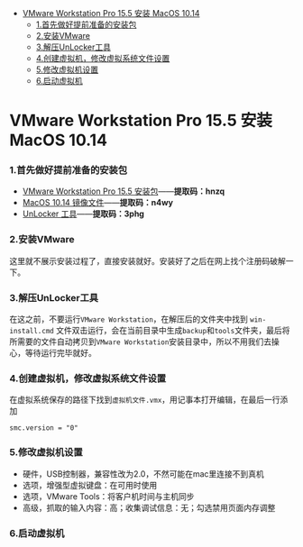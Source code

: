 - [VMware Workstation Pro 15.5 安装 MacOS 10.14](#vmware-workstation-pro-155-%e5%ae%89%e8%a3%85-macos-1014)
    - [1.首先做好提前准备的安装包](#1%e9%a6%96%e5%85%88%e5%81%9a%e5%a5%bd%e6%8f%90%e5%89%8d%e5%87%86%e5%a4%87%e7%9a%84%e5%ae%89%e8%a3%85%e5%8c%85)
    - [2.安装VMware](#2%e5%ae%89%e8%a3%85vmware)
    - [3.解压UnLocker工具](#3%e8%a7%a3%e5%8e%8bunlocker%e5%b7%a5%e5%85%b7)
    - [4.创建虚拟机，修改虚拟系统文件设置](#4%e5%88%9b%e5%bb%ba%e8%99%9a%e6%8b%9f%e6%9c%ba%e4%bf%ae%e6%94%b9%e8%99%9a%e6%8b%9f%e7%b3%bb%e7%bb%9f%e6%96%87%e4%bb%b6%e8%ae%be%e7%bd%ae)
    - [5.修改虚拟机设置](#5%e4%bf%ae%e6%94%b9%e8%99%9a%e6%8b%9f%e6%9c%ba%e8%ae%be%e7%bd%ae)
    - [6.启动虚拟机](#6%e5%90%af%e5%8a%a8%e8%99%9a%e6%8b%9f%e6%9c%ba)

# VMware Workstation Pro 15.5 安装 MacOS 10.14

### 1.首先做好提前准备的安装包

* [VMware Workstation Pro 15.5 安装包](https://pan.baidu.com/s/1O5R2CXVqTHs65n9Nkpp90g)——**提取码：hnzq**
* [MacOS 10.14 镜像文件](https://pan.baidu.com/s/1QnGRwCY3pCQ5aF4FctENOQ)——**提取码：n4wy**
* [UnLocker 工具](https://pan.baidu.com/s/19m9NqAFD8IWAGV0HfBCjBw)——**提取码：3phg**

### 2.安装VMware

这里就不展示安装过程了，直接安装就好。安装好了之后在网上找个注册码破解一下。

### 3.解压UnLocker工具

在这之前，不要运行`VMware Workstation`，在解压后的文件夹中找到 `win-install.cmd` 文件双击运行，会在当前目录中生成`backup`和`tools`文件夹，最后将所需要的文件自动拷贝到`VMware Workstation`安装目录中，所以不用我们去操心，等待运行完毕就好。

### 4.创建虚拟机，修改虚拟系统文件设置

在虚拟系统保存的路径下找到`虚拟机文件.vmx`，用记事本打开编辑，在最后一行添加
```
smc.version = "0"
```

### 5.修改虚拟机设置

* 硬件，USB控制器，兼容性改为2.0，不然可能在mac里连接不到真机
* 选项，增强型虚拟键盘：在可用时使用
* 选项，VMware Tools：将客户机时间与主机同步
* 高级，抓取的输入内容：高；收集调试信息：无；勾选禁用页面内存调整

### 6.启动虚拟机
